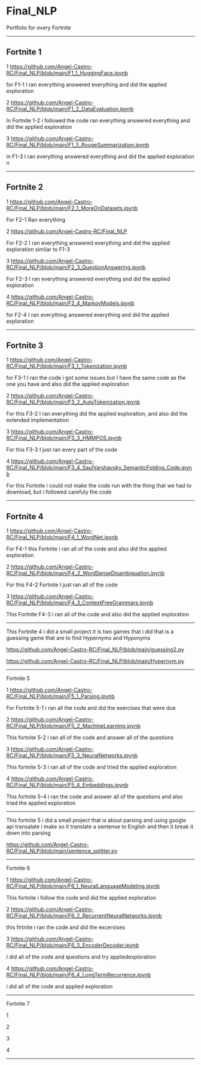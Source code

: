 # Final_NLP
Portfolio for every Fortnite 
___
## Fortnite 1 

1 https://github.com/Angel-Castro-RC/Final_NLP/blob/main/F1_1_HuggingFace.ipynb

for F1-1 I ran everything answered everything and did the applied exploration  

2 https://github.com/Angel-Castro-RC/Final_NLP/blob/main/F1_2_DataEvaluation.ipynb

In Fortnite 1-2 i followed the code ran everything answered everything and did the applied exploration 


3 https://github.com/Angel-Castro-RC/Final_NLP/blob/main/F1_3_RougeSummarization.ipynb

in F1-3 I ran everything answered everything and did the applied exploration 
n 
___
## Fortnite 2

1 https://github.com/Angel-Castro-RC/Final_NLP/blob/main/F2_1_MoreOnDatasets.ipynb

For F2-1 Ran everything 

2 https://github.com/Angel-Castro-RC/Final_NLP

For F2-2 I ran everything answered everything and did the applied exploration 
similar to F1-3

3 https://github.com/Angel-Castro-RC/Final_NLP/blob/main/F2_3_QuestionAnswering.ipynb

For F2-3 I ran everything answered everything and did the applied exploration 

4 https://github.com/Angel-Castro-RC/Final_NLP/blob/main/F2_4_MarkovModels.ipynb

for F2-4 I ran everything answered everything and did the applied exploration
___
## Fortnite 3 

1 https://github.com/Angel-Castro-RC/Final_NLP/blob/main/F3_1_Tokenization.ipynb

for F3-1 I ran the code i got some issues but I have the same code as the one you have and also did the applied exploration

2 https://github.com/Angel-Castro-RC/Final_NLP/blob/main/F3_2_AutoTokenization.ipynb

For this F3-2 I ran everything did the applied exploration, and also did the extended implementation

3 https://github.com/Angel-Castro-RC/Final_NLP/blob/main/F3_3_HMMPOS.ipynb

For this F3-3 I just ran every part of the code 

4 https://github.com/Angel-Castro-RC/Final_NLP/blob/main/F3_4_SaulVarshavsky_SemanticFolding_Code.ipynb

For this Fortnite i could not make the code run with the thing that we had to download, but i followed carefuly the code 

___
## Fortnite 4 

1 https://github.com/Angel-Castro-RC/Final_NLP/blob/main/F4_1_WordNet.ipynb

For F4-1 this Fortnite i ran all of the code and also did the applied exploration 

2 https://github.com/Angel-Castro-RC/Final_NLP/blob/main/F4_2_WordSenseDisambiguation.ipynb

For this F4-2 Fortnite I just ran all of the code

3 https://github.com/Angel-Castro-RC/Final_NLP/blob/main/F4_3_ContextFreeGrammars.ipynb

This Fortnite F4-3 i ran all of the code and also did the applied exploration 

---

This Fortnite 4 i did a small project it is two games that i did that is a guessing game that are to find Hypernyms and Hyponyms 

https://github.com/Angel-Castro-RC/Final_NLP/blob/main/guessing2.py

https://github.com/Angel-Castro-RC/Final_NLP/blob/main/Hypernym.py

___
Fortnite 5

1 https://github.com/Angel-Castro-RC/Final_NLP/blob/main/F5_1_Parsing.ipynb

For Fortnite 5-1 i ran all the code and did the exercises that were due 

2 https://github.com/Angel-Castro-RC/Final_NLP/blob/main/F5_2_MachineLearning.ipynb

This fortnite 5-2 i ran all of the code and answer all of the questions 

3 https://github.com/Angel-Castro-RC/Final_NLP/blob/main/F5_3_NeuralNetworks.ipynb

This fortnite 5-3 i ran all of the code and tried the applied exploration 

4 https://github.com/Angel-Castro-RC/Final_NLP/blob/main/F5_4_Embeddings.ipynb

This fortnite 5-4 i ran the code and answer all of the questions and also tried the applied exploration

---

This fortnite 5 i did a small project that is about parsing and using google api transalate i make so it translate a sentense to English and then it break it down into parsing 

https://github.com/Angel-Castro-RC/Final_NLP/blob/main/sentence_splitter.py

___
Fortnite 6

1 https://github.com/Angel-Castro-RC/Final_NLP/blob/main/F6_1_NeuralLanguageModeling.ipynb

This fortnite i follow the code and did the applied exploration

2 https://github.com/Angel-Castro-RC/Final_NLP/blob/main/F6_2_RecurrentNeuralNetworks.ipynb

this firtnite i ran the code and did the excersises 

3 https://github.com/Angel-Castro-RC/Final_NLP/blob/main/F6_3_EncoderDecoder.ipynb

I did all of the code and questions and try appliedexploration

4 https://github.com/Angel-Castro-RC/Final_NLP/blob/main/F6_4_LongTermRecurrence.ipynb

i did all of the code and applied exploration

___
Fortnite 7

1

2

3

4

___
